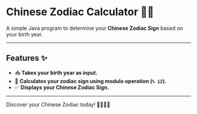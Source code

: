 # Chinese Zodiac Calculator 🐉🐅

A simple Java program to determine your **Chinese Zodiac Sign** based on your birth year.

---

## Features ✨

- 📥 **Takes your birth year as input.**  
- 🧮 **Calculates your zodiac sign using modulo operation (`% 12`).**  
- ✅ **Displays your Chinese Zodiac Sign.**

---
Discover your Chinese Zodiac today! 🌟🐒🐎🐍
